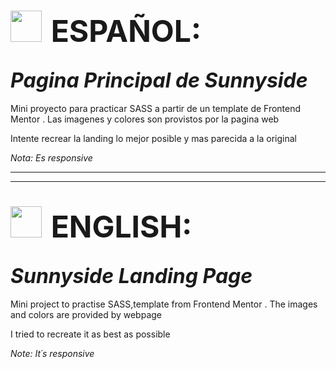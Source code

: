# <img style="padding-right:0.5rem" src='https://img.freepik.com/vector-premium/bandera-argentina-bandera-argentina-ilustracion-vectorial_685751-66.jpg' width="50px" >  <span style="font-size:3rem">ESPAÑOL:</span>
## <i align="center" style="font-size:2rem">Pagina Principal de Sunnyside</i>

Mini proyecto para practicar SASS a partir de un template de Frontend Mentor . Las imagenes y colores son provistos por la pagina web

Intente recrear la landing lo mejor posible y mas parecida a la original 

_Nota: Es responsive_

----------------------------------------------------------------------------------
----------------------------------------------------------------------------------

# <img style="padding-right:0.5rem" src="https://img.freepik.com/vector-premium/gran-bretana-bandera-bandera-inglaterra-vector-icono-reino-unido-bandera-gran-bretana-10-eps_800531-104.jpg" width="50px"> <span style="font-size:3rem">ENGLISH:</span>

## <i align="center" style="font-size:2rem">Sunnyside Landing Page</i>

Mini project to practise SASS,template from Frontend Mentor . The images and colors are provided by webpage

I tried to recreate it as best as possible
 

_Note: It´s responsive_
